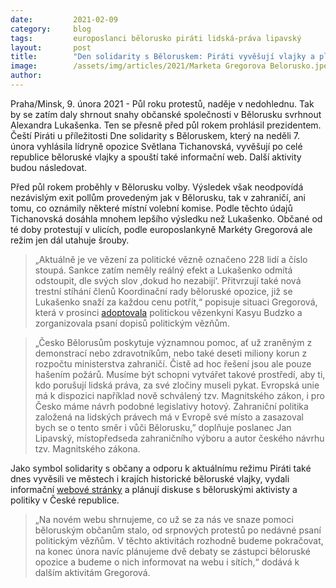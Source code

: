 ```yaml
---
date:         2021-02-09 
category:     blog
tags:         europoslanci bělorusko piráti lidská-práva lipavský 
layout:       post
title:        "Den solidarity s Běloruskem: Piráti vyvěšují vlajky a plánují stupňovat tlak"
image:        /assets/img/articles/2021/Marketa Gregorova Belorusko.jpeg
author:       
---
```


Praha/Minsk, 9. února 2021 - Půl roku protestů, naděje v nedohlednu. Tak by se zatím daly shrnout snahy občanské společnosti v Bělorusku svrhnout Alexandra Lukašenka. Ten se přesně před půl rokem prohlásil prezidentem. Čeští Piráti u příležitosti Dne solidarity s Běloruskem, který na neděli 7. února vyhlásila lídryně opozice Světlana Tichanovská, vyvěšují po celé republice běloruské vlajky a spouští také informační web. Další aktivity budou následovat.

 

Před půl rokem proběhly v Bělorusku volby. Výsledek však neodpovídá nezávislým exit pollům provedeným jak v Bělorusku, tak v zahraničí, ani tomu, co oznámily některé místní volební komise. Podle těchto údajů Tichanovská dosáhla mnohem lepšího výsledku než Lukašenko. Občané od té doby protestují v ulicích, podle europoslankyně Markéty Gregorová ale režim jen dál utahuje šrouby.

 

> „Aktuálně je ve vězení za politické vězně označeno 228 lidí a číslo stoupá. Sankce zatím neměly reálný efekt a Lukašenko odmítá odstoupit, dle svých slov ‚dokud ho nezabijí‘. Přitvrzují také nová trestní stíhání členů Koordinační rady běloruské opozice, již se Lukašenko snaží za každou cenu potřít,“ popisuje situaci Gregorová, která v prosinci [adoptovala](https://www.pirati.cz/tiskove-zpravy/gregorova-adoptovala-politickou-vezenkyni.html) politickou vězenkyni Kasyu Budzko a zorganizovala psaní dopisů politickým vězňům.

 

> „Česko Bělorusům poskytuje významnou pomoc, ať už zraněným z demonstrací nebo zdravotníkům, nebo také deseti miliony korun z rozpočtu ministerstva zahraničí. Čistě ad hoc řešení jsou ale pouze hašením požárů. Musíme být schopni vytvářet takové prostředí, aby ti, kdo porušují lidská práva, za své zločiny museli pykat. Evropská unie má k dispozici například nově schválený tzv. Magnitského zákon, i pro Česko máme návrh podobné legislativy hotový. Zahraniční politika založená na lidských právech má v Evropě své místo a zasazoval bych se o tento směr i vůči Bělorusku,” doplňuje poslanec Jan Lipavský, místopředseda zahraničního výboru a autor českého návrhu tzv. Magnitského zákona.

 

Jako symbol solidarity s občany a odporu k aktuálnímu režimu Piráti také dnes vyvěsili ve městech i krajích historické běloruské vlajky, vydali informační [webové stránky](https://zo.pirati.cz/tema/belorusko/) a plánují diskuse s běloruskými aktivisty a politiky v České republice.

 

> „Na novém webu shrnujeme, co už se za nás ve snaze pomoci běloruským občanům stalo, od srpnových protestů po nedávné psaní politickým vězňům. V těchto aktivitách rozhodně budeme pokračovat, na konec února navíc plánujeme dvě debaty se zástupci běloruské opozice a budeme o nich informovat na webu i sítích,“ dodává k dalším aktivitám Gregorová.
